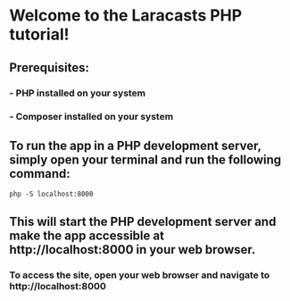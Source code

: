 # Welcome to the Laracasts PHP tutorial!

## Prerequisites:
### - PHP installed on your system
### - Composer installed on your system


## To run the app in a PHP development server, simply open your terminal and run the following command:
```
php -S localhost:8000
```
## This will start the PHP development server and make the app accessible at http://localhost:8000 in your web browser.
### To access the site, open your web browser and navigate to http://localhost:8000

